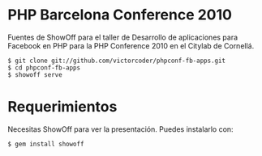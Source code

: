 PHP Barcelona Conference 2010
=============================

Fuentes de ShowOff para el taller de Desarrollo de aplicaciones para Facebook en PHP
para la PHP Conference 2010 en el Citylab de Cornellá.

    $ git clone git://github.com/victorcoder/phpconf-fb-apps.git
    $ cd phpconf-fb-apps
    $ showoff serve

Requerimientos
===================

Necesitas ShowOff para ver la presentación. Puedes instalarlo con:

    $ gem install showoff
